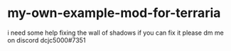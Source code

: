 # my-own-example-mod-for-terraria
i need some help fixing the wall of shadows if you can fix it please dm me on discord dcjc5000#7351
